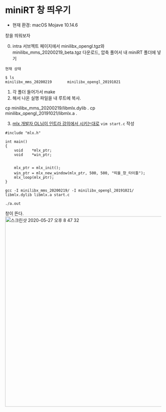 # miniRT 창 띄우기

* 현재 환경: macOS Mojave 10.14.6

창을 띄워보자

0. intra 서브젝트 페이지에서 minilibx_opengl.tgz와  minilibx_mms_20200219_beta.tgz 다운로드, 압축 풀어서 내 miniRT 폴더에 넣기

~~~
현재 상태

$ ls
minilibx_mms_20200219		minilibx_opengl_20191021
~~~

1. 각 폴더 들어가서 make
2. 해서 나온 실행 파일을 내 루트에 복사.

cp minilibx_mms_20200219/libmlx.dylib .
cp minilibx_opengl_20191021/libmlx.a .

3. [mlx 개발자 OL님이 인트라 강의에서 시키는대로](https://elearning.intra.42.fr/notions/minilibx/subnotions/mlx-introduction/videos/introduction-to-minilibx) `vim start.c` 작성

~~~
#include "mlx.h"

int	main()
{
	void	*mlx_ptr;
	void	*win_ptr;


	mlx_ptr = mlx_init();
	win_ptr = mlx_new_window(mlx_ptr, 500, 500, "띄울_창_타이틀");
	mlx_loop(mlx_ptr);
}
~~~

~~~
gcc -I minilibx_mms_20200219/ -I minilibx_opengl_20191021/ libmlx.dylib libmlx.a start.c

./a.out
~~~

창이 뜬다.
<img width="612" alt="스크린샷 2020-05-27 오후 8 47 32" src="https://user-images.githubusercontent.com/53321189/83015376-5498f580-a05b-11ea-9cfa-86d9b3c732bb.png">


